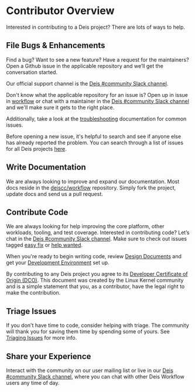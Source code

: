 # Contributor Overview

Interested in contributing to a Deis project?  There are lots of ways to help.

## File Bugs & Enhancements

Find a bug? Want to see a new feature? Have a request for the maintainers? Open a Github issue in the applicable repository and we’ll get the conversation started.

Our official support channel is the [Deis #community Slack channel][slack].

Don't know what the applicable repository for an issue is? Open up in issue in [workflow][] or chat with a maintainer in the [Deis #community Slack channel][slack] and we'll make sure it gets to the right place.

Additionally, take a look at the [troubleshooting][] documentation for common issues.

Before opening a new issue, it's helpful to search and see if anyone else has already reported the problem. You can search through a list of issues for all Deis projects [here][issues].

## Write Documentation

We are always looking to improve and expand our documentation. Most docs reside in the [deiscc/workflow][workflow] repository. Simply fork the project, update docs and send us a pull request.

## Contribute Code

We are always looking for help improving the core platform, other workloads, tooling, and test coverage. Interested in contributing code? Let’s chat in the [Deis #community Slack channel][slack]. Make sure to check out issues tagged [easy fix][] or [help wanted][].

When you're ready to begin writing code, review [Design Documents][dd] and get your [Development Environment][dev-environment] set up.

By contributing to any Deis project you agree to its [Developer Certificate of Origin (DCO)][dco]. This document was created by the Linux Kernel community and is a simple statement that you, as a contributor, have the legal right to make the contribution.

## Triage Issues

If you don't have time to code, consider helping with triage. The community will thank you for saving them time by spending some of yours. See [Triaging Issues](triaging-issues.md) for more info.

## Share your Experience

Interact with the community on our user mailing list or live in our [Deis #community Slack channel](https://slack.deis.cc), where you can chat with other Deis Workflow users any time of day.

[workflow]: https://github.com/deiscc/workflow
[dd]: design-documents.md
[dev-environment]: development-environment.md
[easy fix]: https://github.com/pulls?utf8=%E2%9C%93&q=user%3Adeis+label%3A%22easy+fix%22+is%3Aopen
[dco]: https://github.com/deiscc/workflow/blob/master/DCO
[help wanted]: https://github.com/pulls?utf8=%E2%9C%93&q=user%3Adeis+label%3A%22help+wanted%22+is%3Aopen
[troubleshooting]: ../troubleshooting/index.md
[issues]: https://github.com/pulls?utf8=%E2%9C%93&q=user%3Adeis+user%3Ahelm
[slack]: https://slack.deis.cc
